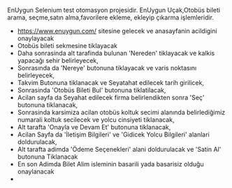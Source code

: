 EnUygun Selenium test otomasyon projesidir. EnUygun Uçak,Otobüs bileti arama, seçme,satın alma,favorilere ekleme, ekleyip çıkarma işlemleridir.

- https://www.enuygun.com/ sitesine gelecek ve anasayfanin acildigini onaylayacak
- Otobüs bileti sekmesine tiklayacak
- Daha sonrasinda alt tarafinda bulunan 'Nereden' tiklayacak ve kalkis yapacağı sehir belirleyecek,
- Sonrasında da 'Nereye' butonuna tiklayacak ve varis noktasını belirleyecek,
- Takvim Butonuna tiklanacak ve Seyatahat edilecek tarih girilicek,
- Sonrasinda 'Otobüs Bileti Bul' butonuna tiklatilacak,
- Acilan sayfa da Seyahat edilecek firma belirlendikten sonra 'Seç' butonuna tiklanacak,
- Sonrasinda karsimiza acilan otobüs koltuk secimi alanında belirlediğimiz numarali koltuk secilecek ve yolcu cinsiyeti tiklanacak,
- Alt tarafta 'Onayla ve Devam Et' butonuna tiklanacak,
- Acilan Sayfa da 'İletişim Bilgileri' ve 'Gidicek Yolcu Bilgileri' alanlari doldurulacak,
- Alt tarafta adimda 'Ödeme Seçenekleri' alani doldurulacak ve 'Satin Al' butonuna Tiklanacak
- En son Adimda Bilet Alim isleminin basarili yada basarisiz olduğu onaylanacak
- 